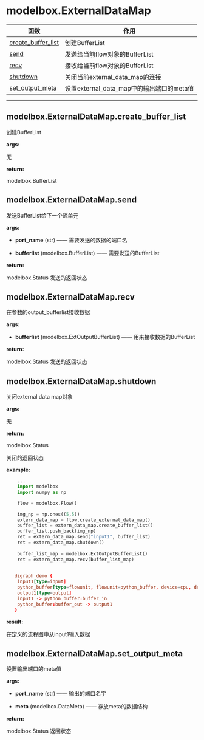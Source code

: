 # modelbox.ExternalDataMap

|函数|作用|
|-|-|
|[create_buffer_list](#modelboxexternaldatamapcreatebufferlist)|创建BufferList|
|[send](#modelboxexternaldatamapsend)|发送给当前flow对象的BufferList|
|[recv](#modelboxexternaldatamaprecv)|接收给当前flow对象的BufferList|
|[shutdown](#modelboxexternaldatamapshutdown)|关闭当前external_data_map的连接|
|[set_output_meta](#modelboxexternaldatamapsetoutputmeta)|设置external_data_map中的输出端口的meta值|
---

## modelbox.ExternalDataMap.create_buffer_list

创建BufferList

**args:**  

无

**return:**  

modelbox.BufferList

## modelbox.ExternalDataMap.send

发送BufferList给下一个流单元

**args:**  

* **port_name** (str) ——  需要发送的数据的端口名

* **bufferlist** (modelbox.BufferList) ——  需要发送的BufferList

**return:**  

modelbox.Status  发送的返回状态

## modelbox.ExternalDataMap.recv

在参数的output_bufferlist接收数据

**args:**  

* **bufferlist** (modelbox.ExtOutputBufferList) ——  用来接收数据的BufferList

**return:**  

modelbox.Status  发送的返回状态

## modelbox.ExternalDataMap.shutdown

关闭external data map对象

**args:**  

无

**return:**  

modelbox.Status  

关闭的返回状态

**example:**  

```python
    ...
    import modelbox
    import numpy as np

    flow = modelbox.Flow()

    img_np = np.ones((5,5))
    extern_data_map = flow.create_external_data_map()
    buffer_list = extern_data_map.create_buffer_list()
    buffer_list.push_back(img_np)
    ret = extern_data_map.send("input1", buffer_list)
    ret = extern_data_map.shutdown()
    
    buffer_list_map = modelbox.ExtOutputBufferList()
    ret = extern_data_map.recv(buffer_list_map)
        
```

```toml
   digraph demo {                                                                            
    input1[type=input]   
    python_buffer[type=flowunit, flowunit=python_buffer, device=cpu, deviceid=0, label="<buffer_in> | <buffer_out>", buffer_config = 0.2]  
    output1[type=output]   
    input1 -> python_buffer:buffer_in
    python_buffer:buffer_out -> output1                                                                                             
   }
```

**result:**  

在定义的流程图中从input1输入数据

## modelbox.ExternalDataMap.set_output_meta

设置输出端口的meta值

**args:**  

* **port_name** (str) —— 输出的端口名字

* **meta** (modelbox.DataMeta) —— 存放meta的数据结构

**return:**  

modelbox.Status  返回状态
